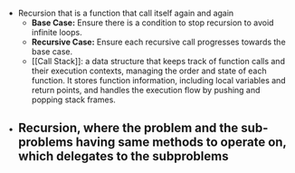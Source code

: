 - Recursion that is a function that call itself again and again
	- **Base Case:** Ensure there is a condition to stop recursion to avoid infinite loops.
	- **Recursive Case:** Ensure each recursive call progresses towards the base case.
	- [[Call Stack]]: a data structure that keeps track of function calls and their execution contexts, managing the order and state of each function. It stores function information, including local variables and return points, and handles the execution flow by pushing and popping stack frames.
- Recursion, where the problem and the sub-problems having same methods to operate on, which delegates to the subproblems
	-